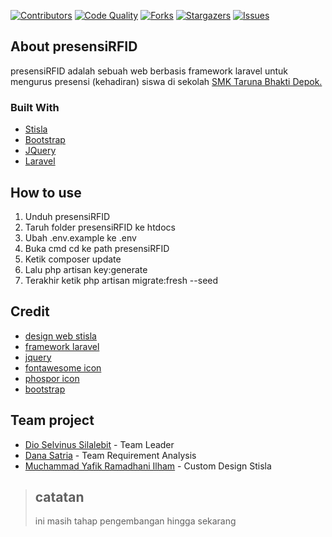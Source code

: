 [![Contributors][contributors-shield]][contributors-url]
[![Code Quality](https://img.shields.io/badge/Quality-9.84-green?style=for-the-badge)](https://scrutinizer-ci.com/g/Project-prokerin/presensiRFID/?branch=main)
[![Forks][forks-shield]][forks-url]
[![Stargazers][stars-shield]][stars-url]
[![Issues][issues-shield]][issues-url]

## About presensiRFID

presensiRFID adalah sebuah web berbasis framework laravel untuk mengurus presensi (kehadiran) siswa di sekolah [SMK Taruna Bhakti Depok.](https://www.smktarunabhakti.net)

### Built With

* [Stisla](https://getstisla.com/)
* [Bootstrap](https://getbootstrap.com)
* [JQuery](https://jquery.com)
* [Laravel](https://laravel.com)

## How to use
1. Unduh presensiRFID
2. Taruh folder presensiRFID ke htdocs
3. Ubah .env.example ke .env
4. Buka cmd cd ke path presensiRFID
5. Ketik composer update
6. Lalu php artisan key:generate
7. Terakhir ketik php artisan migrate:fresh --seed

## Credit
- [design web stisla](https://getstisla.com/)
- [framework laravel](https://laravel.com/)
- [jquery](https://jquery.com/)
- [fontawesome icon](https://fontawesome.com/)
- [phospor icon](https://github.com/phosphor-icons/phosphor-icons)
- [bootstrap](https://getbootstrap.com/docs/4.6/getting-started/introduction/)

## Team project
- [Dio Selvinus Silalebit](https://github.com/dioselvinus) - Team Leader
- [Dana Satria](https://github.com/Danasatria) - Team Requirement Analysis
- [Muchammad Yafik Ramadhani Ilham](https://github.com/yafikramadhan) - Custom Design Stisla

>## catatan
> ini masih tahap pengembangan hingga sekarang

<!-- MARKDOWN LINKS -->
[contributors-shield]: https://img.shields.io/github/contributors/Project-prokerin/presensiRFID.svg?style=for-the-badge
[contributors-url]: https://github.com/Project-prokerin/presensiRFID/graphs/contributors
[forks-shield]: https://img.shields.io/github/forks/Project-prokerin/presensiRFID?style=for-the-badge
[forks-url]: https://github.com/Project-prokerin/presensiRFID/network/members
[stars-shield]: https://img.shields.io/github/stars/Project-prokerin/presensiRFID?style=for-the-badge
[stars-url]: https://github.com/Project-prokerin/presensiRFID/stargazers
[issues-shield]: https://img.shields.io/github/issues/Project-prokerin/presensiRFID?style=for-the-badge
[issues-url]: https://github.com/Project-prokerin/presensiRFID/issues